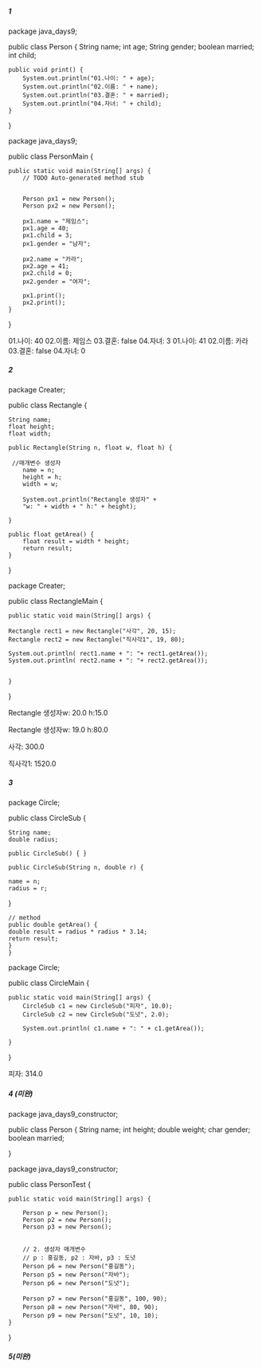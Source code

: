 #####  1


package java_days9;

public class Person {
	String name;
	int age;
	String gender;
	boolean married;
	int child;
	
	
	public void print() {
		System.out.println("01.나이: " + age);
		System.out.println("02.이름: " + name);
		System.out.println("03.결혼: " + married);
		System.out.println("04.자녀: " + child);
	}
}


package java_days9;

public class PersonMain {

	public static void main(String[] args) {
		// TODO Auto-generated method stub

		
		Person px1 = new Person();
		Person px2 = new Person();
		
		px1.name = "제임스";
		px1.age = 40;
		px1.child = 3;
		px1.gender = "남자";
		
		px2.name = "카라";
		px2.age = 41;
		px2.child = 0;
		px2.gender = "여자";
		
		px1.print();
		px2.print();
	}

}


01.나이: 40
02.이름: 제임스
03.결혼: false
04.자녀: 3
01.나이: 41
02.이름: 카라
03.결혼: false
04.자녀: 0


##### 2

package Creater;

public class Rectangle {

	String name;
	float height;
	float width;
	
	public Rectangle(String n, float w, float h) {
	
	 //매개변수 생성자
		name = n;
		height = h;
		width = w;
		
		System.out.println("Rectangle 생성자" + 
		"w: " + width + " h:" + height);
		
	}

	public float getArea() {
		float result = width * height;
		return result;
	}
	
}


package Creater;


public class RectangleMain {

	public static void main(String[] args) {
		
	Rectangle rect1 = new Rectangle("사각", 20, 15);
	Rectangle rect2 = new Rectangle("직사각1", 19, 80);
	
	System.out.println( rect1.name + ": "+ rect1.getArea());
	System.out.println( rect2.name + ": "+ rect2.getArea());

	
	}

}

Rectangle 생성자w: 20.0 h:15.0

Rectangle 생성자w: 19.0 h:80.0

사각: 300.0

직사각1: 1520.0



##### 3


package Circle;

public class CircleSub {

	String name;
	double radius;
	
	public CircleSub() { }
	
	public CircleSub(String n, double r) {
	
	name = n;
	radius = r;
}
	
	// method
	public double getArea() {
	double result = radius * radius * 3.14;
	return result;
	}
	}


package Circle;

public class CircleMain {

	public static void main(String[] args) {
		CircleSub c1 = new CircleSub("피자", 10.0);
		CircleSub c2 = new CircleSub("도넛", 2.0);
		
		System.out.println( c1.name + ": " + c1.getArea());

	}

}


피자: 314.0


##### 4 (미완)

package java_days9_constructor;

public class Person {
	String name;
	int height;
	double weight;
	char gender;
	boolean married;
	
}


package java_days9_constructor;

public class PersonTest {

	public static void main(String[] args) {
		
		Person p = new Person();
		Person p2 = new Person();
		Person p3 = new Person();
		
		
		// 2. 생성자 매개변수
		// p : 홍길동, p2 : 자바, p3 : 도넛
		Person p6 = new Person("홍길동");
		Person p5 = new Person("자바");
		Person p6 = new Person("도넛");
		
		Person p7 = new Person("홍길동", 100, 90);
		Person p8 = new Person("자바", 80, 90);
		Person p9 = new Person("도넛", 10, 10);
	}

}


##### 5(미완)

